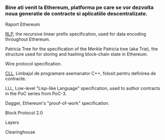 ### Bine ati venit la Ethereum, platforma pe care se vor dezvolta noua generatie de contracte si aplicatiile descentralizate. 

Raport Ethereum 

[RLP](https://github.com/ethereum/wiki/wiki/%5BRomanian%5D-RLP), the recursive linear prefix specification, used for data encoding throughout Ethereum.

Patricia Tree for the specification of the Merkle Patricia tree (aka Trie), the structure used for storing and hashing block-chain state in Ethereum.

Wire protocol specification.

[CLL](https://github.com/ethereum/wiki/wiki/%5BRomanian%5D-CLL), Limbajul de programare asemanator C++, folosit pentru definirea de contracte.

LLL, Low-level "Lisp-like Language" specification, used to author contracts in the PoC series from PoC-3.

Dagger, Ethereum's "proof-of-work" specification.

Block Protocol 2.0

Layers

Clearinghouse